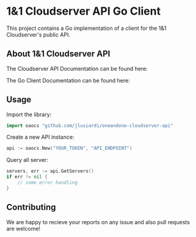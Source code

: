 # 1&1 Cloudserver API Go Client
  
This project contains a Go implementation of a client for the 1&1 Cloudserver's public API.
    
## About 1&1 Cloudserver API

The Cloudserver API Documentation can be found here: []()
      
The Go Client Documentation can be found here: []()

## Usage

Import the library:

```go
import oaocs "github.com/jlusiardi/oneandone-cloudserver-api"
```

Create a new API instance:
```go
api := oaocs.New("YOUR_TOKEN", "API_ENDPOINT")
```

Query all server:
```go
servers, err := api.GetServers()
if err != nil {
	// some error handling
}
```
  
## Contributing
    
We are happy to recieve your reports on any issue and also pull requests are welcome!
